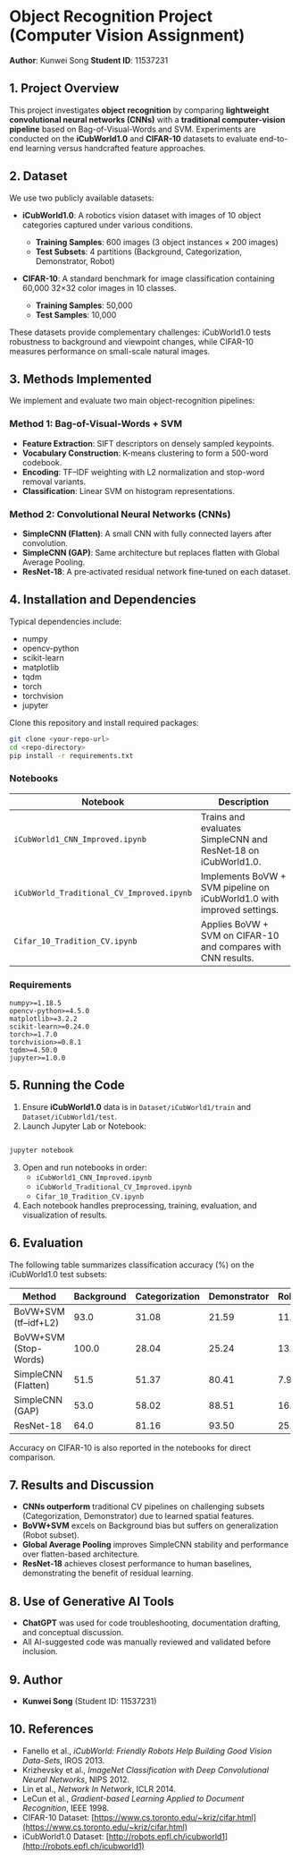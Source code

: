 # **Object Recognition Project (Computer Vision Assignment)**

**Author**: Kunwei Song
**Student ID**: 11537231

## **1. Project Overview**

This project investigates **object recognition** by comparing **lightweight convolutional neural networks (CNNs)** with a **traditional computer-vision pipeline** based on Bag-of-Visual-Words and SVM. Experiments are conducted on the **iCubWorld1.0** and **CIFAR-10** datasets to evaluate end-to-end learning versus handcrafted feature approaches.

## **2. Dataset**

We use two publicly available datasets:

* **iCubWorld1.0**: A robotics vision dataset with images of 10 object categories captured under various conditions.

  * **Training Samples**: 600 images (3 object instances × 200 images)
  * **Test Subsets**: 4 partitions (Background, Categorization, Demonstrator, Robot)
* **CIFAR-10**: A standard benchmark for image classification containing 60,000 32×32 color images in 10 classes.

  * **Training Samples**: 50,000
  * **Test Samples**: 10,000

These datasets provide complementary challenges: iCubWorld1.0 tests robustness to background and viewpoint changes, while CIFAR-10 measures performance on small-scale natural images.

## **3. Methods Implemented**

We implement and evaluate two main object-recognition pipelines:

### **Method 1: Bag-of-Visual-Words + SVM**

* **Feature Extraction**: SIFT descriptors on densely sampled keypoints.
* **Vocabulary Construction**: K-means clustering to form a 500-word codebook.
* **Encoding**: TF–IDF weighting with L2 normalization and stop-word removal variants.
* **Classification**: Linear SVM on histogram representations.

### **Method 2: Convolutional Neural Networks (CNNs)**

* **SimpleCNN (Flatten)**: A small CNN with fully connected layers after convolution.
* **SimpleCNN (GAP)**: Same architecture but replaces flatten with Global Average Pooling.
* **ResNet‑18**: A pre‑activated residual network fine‑tuned on each dataset.

## **4. Installation and Dependencies**


Typical dependencies include:

* numpy
* opencv-python
* scikit-learn
* matplotlib
* tqdm
* torch
* torchvision
* jupyter


Clone this repository and install required packages:

```bash
git clone <your-repo-url>  
cd <repo-directory>  
pip install -r requirements.txt  
```

### **Notebooks**

| Notebook                                  | Description                                                            |
| ----------------------------------------- | ---------------------------------------------------------------------- |
| `iCubWorld1_CNN_Improved.ipynb`           | Trains and evaluates SimpleCNN and ResNet‑18 on iCubWorld1.0.          |
| `iCubWorld_Traditional_CV_Improved.ipynb` | Implements BoVW + SVM pipeline on iCubWorld1.0 with improved settings. |
| `Cifar_10_Tradition_CV.ipynb`             | Applies BoVW + SVM on CIFAR-10 and compares with CNN results.          |

### **Requirements**

```text
numpy>=1.18.5  
opencv-python>=4.5.0  
matplotlib>=3.2.2  
scikit-learn>=0.24.0  
torch>=1.7.0  
torchvision>=0.8.1  
tqdm>=4.50.0  
jupyter>=1.0.0  
```

## **5. Running the Code**

1. Ensure **iCubWorld1.0** data is in `Dataset/iCubWorld1/train` and `Dataset/iCubWorld1/test`.
2. Launch Jupyter Lab or Notebook:

```bash

jupyter notebook

```
3. Open and run notebooks in order:  
   - `iCubWorld1_CNN_Improved.ipynb`  
   - `iCubWorld_Traditional_CV_Improved.ipynb`  
   - `Cifar_10_Tradition_CV.ipynb`  
4. Each notebook handles preprocessing, training, evaluation, and visualization of results.

## **6. Evaluation**  
The following table summarizes classification accuracy (%) on the iCubWorld1.0 test subsets:  

| Method                       | Background | Categorization | Demonstrator | Robot  |  
|------------------------------|------------|----------------|--------------|--------|  
| BoVW+SVM (tf–idf+L2)         | 93.0       | 31.08          | 21.59        | 11.47  |  
| BoVW+SVM (Stop-Words)        | 100.0      | 28.04          | 25.24        | 13.84  |  
| SimpleCNN (Flatten)          | 51.5       | 51.37          | 80.41        | 7.98   |  
| SimpleCNN (GAP)              | 53.0       | 58.02          | 88.51        | 16.46  |  
| ResNet-18                    | 64.0       | 81.16          | 93.50        | 25.06  |  

Accuracy on CIFAR-10 is also reported in the notebooks for direct comparison.

## **7. Results and Discussion**  
- **CNNs outperform** traditional CV pipelines on challenging subsets (Categorization, Demonstrator) due to learned spatial features.  
- **BoVW+SVM** excels on Background bias but suffers on generalization (Robot subset).  
- **Global Average Pooling** improves SimpleCNN stability and performance over flatten-based architecture.  
- **ResNet‑18** achieves closest performance to human baselines, demonstrating the benefit of residual learning.

## **8. Use of Generative AI Tools**  
- **ChatGPT** was used for code troubleshooting, documentation drafting, and conceptual discussion.  
- All AI-suggested code was manually reviewed and validated before inclusion.

## **9. Author**  
- **Kunwei Song** (Student ID: 11537231)

## **10. References**  
- Fanello et al., *iCubWorld: Friendly Robots Help Building Good Vision Data-Sets*, IROS 2013.  
- Krizhevsky et al., *ImageNet Classification with Deep Convolutional Neural Networks*, NIPS 2012.  
- Lin et al., *Network In Network*, ICLR 2014.  
- LeCun et al., *Gradient-based Learning Applied to Document Recognition*, IEEE 1998.  
- CIFAR-10 Dataset: [https://www.cs.toronto.edu/~kriz/cifar.html](https://www.cs.toronto.edu/~kriz/cifar.html)  
- iCubWorld1.0 Dataset: [http://robots.epfl.ch/icubworld1](http://robots.epfl.ch/icubworld1)

```
